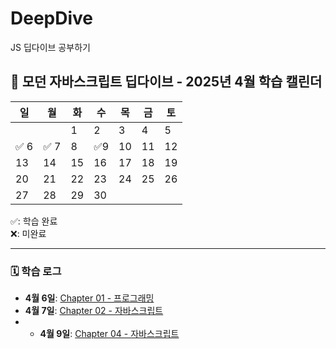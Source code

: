 # DeepDive
JS 딥다이브 공부하기

## 📘 모던 자바스크립트 딥다이브 - 2025년 4월 학습 캘린더

| 일 | 월 | 화 | 수 | 목 | 금 | 토 |
|----|----|----|----|----|----|----|
|    |    | 1 | 2 | 3 | 4 | 5 |
| ✅ 6 | ✅ 7 | 8 | ✅9 | 10 | 11 | 12 |
| 13 | 14 | 15 | 16 | 17 | 18 | 19 |
| 20 | 21 | 22 | 23 | 24 | 25 | 26 |
| 27 | 28 | 29 | 30 |    |    |    |

✅: 학습 완료   
❌: 미완료  

---

### 🗓️ 학습 로그
- **4월 6일**: [Chapter 01 - 프로그래밍](1장%20프로그래밍/Programming.md)
- **4월 7일**: [Chapter 02 - 자바스크립트](2장%20자바스크립트/Javascript.md)
- - **4월 9일**: [Chapter 04 - 자바스크립트](4장%20변수/Variable.md)
